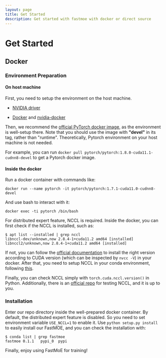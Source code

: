 ```yaml
---
layout: page
title: Get Started
description: Get started with fastmoe with docker or direct source
---
```


Get Started
============

## Docker

### Environment Preparation

#### On host machine

First, you need to setup the environment on the host machine.

- [NVIDIA driver](https://github.com/NVIDIA/nvidia-docker/wiki/Frequently-Asked-Questions#how-do-i-install-the-nvidia-driver)

- [Docker](https://www.docker.com/) and [nvidia-docker](https://github.com/NVIDIA/nvidia-docker)

Then, we recommend the [official PyTorch docker image](https://hub.docker.com/r/pytorch/pytorch), as the environment is well-setup there. Note that you should use the image with **"devel"** in its tag, rather than "runtime". Theoretically, Pytorch environment on your host machine is not needed.

For example, you can run `docker pull pytorch/pytorch:1.8.0-cuda11.1-cudnn8-devel` to get a Pytorch docker image.

#### Inside the docker

Run a docker container with commands like:

```shell
docker run --name pytorch -it pytorch/pytorch:1.7.1-cuda11.0-cudnn8-devel
```

And use bash to interact with it:

```shell
docker exec -ti pytorch /bin/bash
```

For distributed expert feature, NCCL is required. Inside the docker, you can first check if the NCCL is installed, such as:

```shell
$ apt list --installed | grep nccl
libnccl-dev/unknown,now 2.8.4-1+cuda11.2 amd64 [installed]
libnccl2/unknown,now 2.8.4-1+cuda11.2 amd64 [installed]
```

If not, you can follow the [official documentation](https://docs.nvidia.com/deeplearning/nccl/install-guide/index.html) to install the right version according to CUDA version (which can be inspected by `nvcc -V`) in your docker. After that, you need to setup NCCL in your conda environment, following [this](https://anaconda.org/anaconda/nccl).

Finally, you can check NCCL simply with `torch.cuda.nccl.version()` in Python. Additionally, there is an [official repo](https://github.com/NVIDIA/nccl-tests/) for testing NCCL, and it is up to you.

### Installation

Enter our repo directory inside the well-prepared docker container. By default, the distributed expert feature is disabled. So you need to set environment variable `USE_NCCL=1` to enable it. Use `python setup.py install` to easily install our FastMOE, and you can check the installation with:

```shell
$ conda list | grep fastmoe
fastmoe	0.1.1	pypi_0	pypi
```

Finally, enjoy using FastMoE for training!